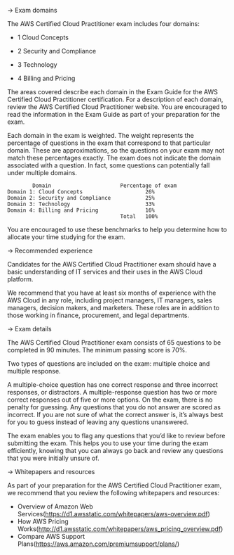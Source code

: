 -> Exam domains

The AWS Certified Cloud Practitioner exam includes four domains:

- 1 Cloud Concepts

- 2 Security and Compliance

- 3 Technology

- 4 Billing and Pricing

The areas covered describe each domain in the Exam Guide for the AWS Certified Cloud Practitioner certification. For a description of each domain, review the AWS Certified Cloud Practitioner website. You are encouraged to read the information in the Exam Guide as part of your preparation for the exam.

Each domain in the exam is weighted. The weight represents the percentage of questions in the exam that correspond to that particular domain. These are approximations, so the questions on your exam may not match these percentages exactly. The exam does not indicate the domain associated with a question. In fact, some questions can potentially fall under multiple domains.

            Domain	                    Percentage of exam
    Domain 1: Cloud Concepts                	26%
    Domain 2: Security and Compliance       	25%
    Domain 3: Technology                    	33%
    Domain 4: Billing and Pricing           	16%
                                        Total	100%
You are encouraged to use these benchmarks to help you determine how to allocate your time studying for the exam.

-> Recommended experience

Candidates for the AWS Certified Cloud Practitioner exam should have a basic understanding of IT services and their uses in the AWS Cloud platform. 

We recommend that you have at least six months of experience with the AWS Cloud in any role, including project managers, IT managers, sales managers, decision makers, and marketers. These roles are in addition to those working in finance, procurement, and legal departments.

-> Exam details

The AWS Certified Cloud Practitioner exam consists of 65 questions to be completed in 90 minutes. The minimum passing score is 70%.

Two types of questions are included on the exam: multiple choice and multiple response.

A multiple-choice question has one correct response and three incorrect responses, or distractors.
A multiple-response question has two or more correct responses out of five or more options.
On the exam, there is no penalty for guessing. Any questions that you do not answer are scored as incorrect. If you are not sure of what the correct answer is, it’s always best for you to guess instead of leaving any questions unanswered.

The exam enables you to flag any questions that you’d like to review before submitting the exam. This helps you to use your time during the exam efficiently, knowing that you can always go back and review any questions that you were initially unsure of.

-> Whitepapers and resources

As part of your preparation for the AWS Certified Cloud Practitioner exam, we recommend that you review the following whitepapers and resources:

- Overview of Amazon Web Services(https://d1.awsstatic.com/whitepapers/aws-overview.pdf)
- How AWS Pricing Works(http://d1.awsstatic.com/whitepapers/aws_pricing_overview.pdf)
- Compare AWS Support Plans(https://aws.amazon.com/premiumsupport/plans/)